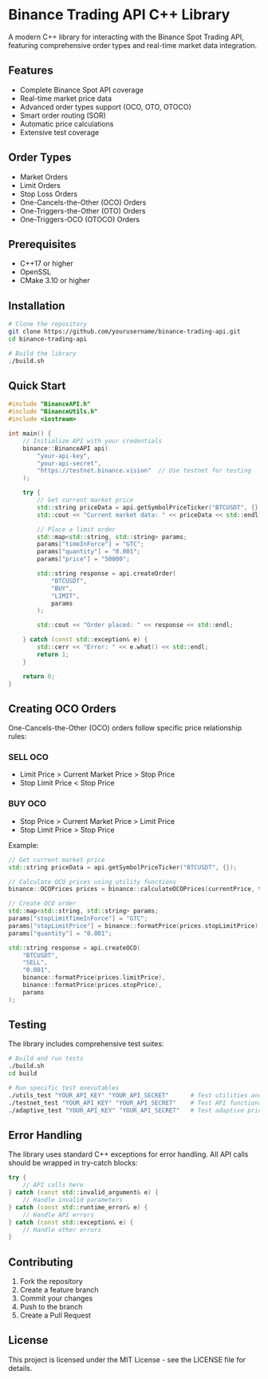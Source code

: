 # Binance Trading API C++ Library

A modern C++ library for interacting with the Binance Spot Trading API, featuring comprehensive order types and real-time market data integration.

## Features

- Complete Binance Spot API coverage
- Real-time market price data
- Advanced order types support (OCO, OTO, OTOCO)
- Smart order routing (SOR)
- Automatic price calculations
- Extensive test coverage

## Order Types

- Market Orders
- Limit Orders
- Stop Loss Orders
- One-Cancels-the-Other (OCO) Orders
- One-Triggers-the-Other (OTO) Orders
- One-Triggers-OCO (OTOCO) Orders

## Prerequisites

- C++17 or higher
- OpenSSL
- CMake 3.10 or higher

## Installation

```bash
# Clone the repository
git clone https://github.com/yourusername/binance-trading-api.git
cd binance-trading-api

# Build the library
./build.sh
```

## Quick Start

```cpp
#include "BinanceAPI.h"
#include "BinanceUtils.h"
#include <iostream>

int main() {
    // Initialize API with your credentials
    binance::BinanceAPI api(
        "your-api-key",
        "your-api-secret",
        "https://testnet.binance.vision"  // Use testnet for testing
    );

    try {
        // Get current market price
        std::string priceData = api.getSymbolPriceTicker("BTCUSDT", {});
        std::cout << "Current market data: " << priceData << std::endl;

        // Place a limit order
        std::map<std::string, std::string> params;
        params["timeInForce"] = "GTC";
        params["quantity"] = "0.001";
        params["price"] = "50000";

        std::string response = api.createOrder(
            "BTCUSDT",
            "BUY",
            "LIMIT",
            params
        );

        std::cout << "Order placed: " << response << std::endl;

    } catch (const std::exception& e) {
        std::cerr << "Error: " << e.what() << std::endl;
        return 1;
    }

    return 0;
}
```

## Creating OCO Orders

One-Cancels-the-Other (OCO) orders follow specific price relationship rules:

### SELL OCO
- Limit Price > Current Market Price > Stop Price
- Stop Limit Price < Stop Price

### BUY OCO
- Stop Price > Current Market Price > Limit Price
- Stop Limit Price > Stop Price

Example:

```cpp
// Get current market price
std::string priceData = api.getSymbolPriceTicker("BTCUSDT", {});

// Calculate OCO prices using utility functions
binance::OCOPrices prices = binance::calculateOCOPrices(currentPrice, true); // true for SELL

// Create OCO order
std::map<std::string, std::string> params;
params["stopLimitTimeInForce"] = "GTC";
params["stopLimitPrice"] = binance::formatPrice(prices.stopLimitPrice);
params["quantity"] = "0.001";

std::string response = api.createOCO(
    "BTCUSDT",
    "SELL",
    "0.001",
    binance::formatPrice(prices.limitPrice),
    binance::formatPrice(prices.stopPrice),
    params
);
```

## Testing

The library includes comprehensive test suites:

```bash
# Build and run tests
./build.sh
cd build

# Run specific test executables
./utils_test "YOUR_API_KEY" "YOUR_API_SECRET"      # Test utilities and price calculations
./testnet_test "YOUR_API_KEY" "YOUR_API_SECRET"    # Test API functionality
./adaptive_test "YOUR_API_KEY" "YOUR_API_SECRET"   # Test adaptive price features
```

## Error Handling

The library uses standard C++ exceptions for error handling. All API calls should be wrapped in try-catch blocks:

```cpp
try {
    // API calls here
} catch (const std::invalid_argument& e) {
    // Handle invalid parameters
} catch (const std::runtime_error& e) {
    // Handle API errors
} catch (const std::exception& e) {
    // Handle other errors
}
```

## Contributing

1. Fork the repository
2. Create a feature branch
3. Commit your changes
4. Push to the branch
5. Create a Pull Request

## License

This project is licensed under the MIT License - see the LICENSE file for details.
